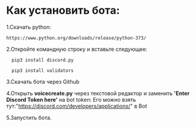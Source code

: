# Как установить бота:

1.Скачать python:

	https://www.python.org/downloads/release/python-373/

2.Откройте командную строку и вставьте следующее:

	  pip3 install discord.py
  
	  pip3 install validators
  
3.Скачать бота через Github

4.Открыть **voicecreate.py** через текстовой редактор и заменить **'Enter Discord Token here'** на bot token:
            Его можно взять тут:"https://discord.com/developers/applications/" в Bot

5.Запустить бота.
